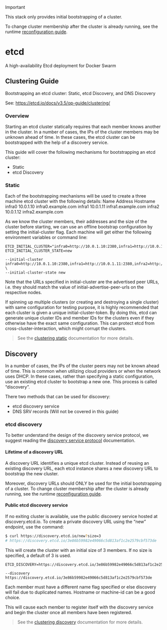 > [!IMPORTANT]
> This stack only provides initial bootstrapping of a cluster. 
> 
> To change cluster membership after the cluster is already running, see the runtime [reconfiguration guide][reconfiguration-guide].

# etcd
A high-availability Etcd deployment for Docker Swarm

## Clustering Guide
Bootstrapping an etcd cluster: Static, etcd Discovery, and DNS Discovery

See: https://etcd.io/docs/v3.5/op-guide/clustering/

### Overview

Starting an etcd cluster statically requires that each member knows another in the cluster. In a number of cases, the IPs of the cluster members may be unknown ahead of time. In these cases, the etcd cluster can be bootstrapped with the help of a discovery service.

This guide will cover the following mechanisms for bootstrapping an etcd cluster:
- Static
- etcd Discovery

### Static

Each of the bootstrapping mechanisms will be used to create a three machine etcd cluster with the following details:
Name	Address	Hostname
infra0	10.0.1.10	infra0.example.com
infra1	10.0.1.11	infra1.example.com
infra2	10.0.1.12	infra2.example.com

As we know the cluster members, their addresses and the size of the cluster before starting, we can use an offline bootstrap configuration by setting the initial-cluster flag. Each machine will get either the following environment variables or command line:

```
ETCD_INITIAL_CLUSTER="infra0=http://10.0.1.10:2380,infra1=http://10.0.1.11:2380,infra2=http://10.0.1.12:2380"
ETCD_INITIAL_CLUSTER_STATE=new
```
```
--initial-cluster infra0=http://10.0.1.10:2380,infra1=http://10.0.1.11:2380,infra2=http://10.0.1.12:2380 \
--initial-cluster-state new
```

Note that the URLs specified in initial-cluster are the advertised peer URLs, i.e. they should match the value of initial-advertise-peer-urls on the respective nodes.

If spinning up multiple clusters (or creating and destroying a single cluster) with same configuration for testing purpose, it is highly recommended that each cluster is given a unique initial-cluster-token. By doing this, etcd can generate unique cluster IDs and member IDs for the clusters even if they otherwise have the exact same configuration. This can protect etcd from cross-cluster-interaction, which might corrupt the clusters.

> See the [clustering static][clustering-static] documentation for more details.

## Discovery

In a number of cases, the IPs of the cluster peers may not be known ahead of time. This is common when utilizing cloud providers or when the network uses DHCP. In these cases, rather than specifying a static configuration, use an existing etcd cluster to bootstrap a new one. This process is called “discovery”.

There two methods that can be used for discovery:
- etcd discovery service
- DNS SRV records (Will not be covered in this guide)

### etcd discovery
To better understand the design of the discovery service protocol, we suggest reading the [discovery service protocol][discovery-service-protocol] documentation.

#### Lifetime of a discovery URL 
A discovery URL identifies a unique etcd cluster. Instead of reusing an existing discovery URL, each etcd instance shares a new discovery URL to bootstrap the new cluster.

Moreover, discovery URLs should ONLY be used for the initial bootstrapping of a cluster. To change cluster membership after the cluster is already running, see the runtime [reconfiguration guide][reconfiguration-guide].

#### Public etcd discovery service
If no exiting cluster is available, use the public discovery service hosted at discovery.etcd.io. To create a private discovery URL using the “new” endpoint, use the command:

```sh
$ curl https://discovery.etcd.io/new?size=3
# https://discovery.etcd.io/3e86b59982e49066c5d813af1c2e2579cbf573de
```

This will create the cluster with an initial size of 3 members. If no size is specified, a default of 3 is used.

```
ETCD_DISCOVERY=https://discovery.etcd.io/3e86b59982e49066c5d813af1c2e2579cbf573de
```

```
--discovery https://discovery.etcd.io/3e86b59982e49066c5d813af1c2e2579cbf573de
```

Each member must have a different name flag specified or else discovery will fail due to duplicated names. Hostname or machine-id can be a good choice.

This will cause each member to register itself with the discovery service and begin the cluster once all members have been registered.

> See the [clustering discovery][clustering-discovery] documentation for more details.

<!-- Links -->
[discovery-service-protocol]: https://etcd.io/docs/v3.5/dev-internal/discovery_protocol/
[reconfiguration-guide]: https://etcd.io/docs/v3.5/op-guide/runtime-configuration/
[clustering-static]: https://etcd.io/docs/v3.5/op-guide/clustering/#static
[clustering-discovery]: https://etcd.io/docs/v3.5/op-guide/clustering/#discovery
